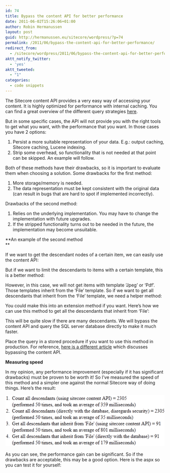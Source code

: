 ```yaml
---
id: 74
title: Bypass the content API for better performance
date: 2011-06-02T15:26:06+01:00
author: Robin Hermanussen
layout: post
guid: http://hermanussen.eu/sitecore/wordpress/?p=74
permalink: /2011/06/bypass-the-content-api-for-better-performance/
redirect_from:
  - /sitecore/wordpress/2011/06/bypass-the-content-api-for-better-performance/
aktt_notify_twitter:
  - 'yes'
aktt_tweeted:
  - "1"
categories:
  - code snippets
---
```

The Sitecore content API provides a very easy way of accessing your content. It is highly optimized for performance with internal caching. You can find a great overview of the different query strategies <a title="Options for querying items from Sitecore" href="http://firebreaksice.com/options-for-querying-items-from-sitecore/">here</a>.

But in some specific cases, the API will not provide you with the right tools to get what you want, with the performance that you want. In those cases you have 2 options:

  1. Persist a more suitable representation of your data. E.g.: output caching, Sitecore caching, Lucene indexing.
  2. Strip some overhead, so functionality that is not needed at that point can be skipped. An example will follow.

Both of these methods have their drawbacks, so it is important to evaluate them when choosing a solution. Some drawbacks for the first method:

  1. More storage/memory is needed.
  2. The data representation must be kept consistent with the original data (can result in bugs that are hard to spot if implemented incorrectly).

Drawbacks of the second method:

  1. Relies on the underlying implementation. You may have to change the implementation with future upgrades.
  2. If the stripped functionality turns out to be needed in the future, the implementation may become unsuitable.

**An example of the second method  
** 

If we want to get the descendant nodes of a certain item, we can easily use the content API:



But if we want to limit the descendants to items with a certain template, this is a better method:  


However, in this case, we will not get items with template &#8216;Jpeg&#8217; or &#8216;Pdf&#8217;. Those templates inherit from the &#8216;File&#8217; template. So if we want to get all descendants that inherit from the &#8216;File&#8217; template, we need a helper method:



You could make this into an extension method if you want. Here&#8217;s how we can use this method to get all the descendants that inherit from &#8216;File&#8217;:



This will be quite slow if there are many descendants. We will bypass the content API and query the SQL server database directly to make it much faster.



Place the query in a stored procedure if you want to use this method in production. For reference, <a title="Accessing hierarchical node structures from sql" href="http://bloggingabout.net/blogs/program.x/archive/2008/07/29/sitecore-accessing-hierarchical-node-structures-from-sql.aspx">here is a different article</a> which discusses bypassing the content API.

**Measuring speed**

In my opinion, any performance improvement (especially if it has significant drawbacks) must be proven to be worth it! So I&#8217;ve measured the speed of this method and a simpler one against the normal Sitecore way of doing things. Here&#8217;s the result:

<img class="alignnone" title="Speed measuring results" src="/wp-content/uploads/bypass_content_api_screenshot.png" alt="" width="519" height="161" /> 

As you can see, the performance gain can be significant. So if the drawbacks are acceptable, this may be a good option. Here is the aspx so you can test it for yourself: